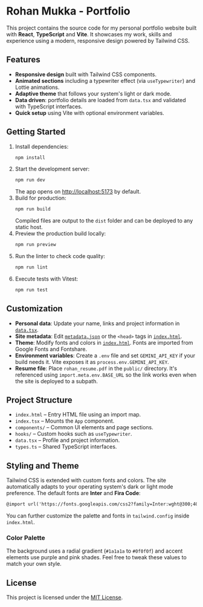 # Rohan Mukka - Portfolio

This project contains the source code for my personal portfolio website built with **React**, **TypeScript** and **Vite**. It showcases my work, skills and experience using a modern, responsive design powered by Tailwind CSS.

## Features

- **Responsive design** built with Tailwind CSS components.
- **Animated sections** including a typewriter effect (via `useTypewriter`) and Lottie animations.
- **Adaptive theme** that follows your system's light or dark mode.
- **Data driven**: portfolio details are loaded from `data.tsx` and validated with TypeScript interfaces.
- **Quick setup** using Vite with optional environment variables.

## Getting Started

1. Install dependencies:
   ```bash
   npm install
   ```
2. Start the development server:
   ```bash
   npm run dev
   ```
   The app opens on <http://localhost:5173> by default.
3. Build for production:
   ```bash
   npm run build
   ```
   Compiled files are output to the `dist` folder and can be deployed to any static host.
4. Preview the production build locally:
   ```bash
   npm run preview
   ```
5. Run the linter to check code quality:
   ```bash
   npm run lint
   ```
6. Execute tests with Vitest:
   ```bash
   npm run test
   ```

## Customization

- **Personal data**: Update your name, links and project information in [`data.tsx`](data.tsx).
- **Site metadata**: Edit [`metadata.json`](metadata.json) or the `<head>` tags in [`index.html`](index.html).
- **Theme**: Modify fonts and colors in [`index.html`](index.html). Fonts are imported from Google Fonts and Fontshare.
- **Environment variables**: Create a `.env` file and set `GEMINI_API_KEY` if your build needs it. Vite exposes it as `process.env.GEMINI_API_KEY`.
- **Resume file**: Place `rohan_resume.pdf` in the `public/` directory. It's referenced using `import.meta.env.BASE_URL` so the link works even when the site is deployed to a subpath.

## Project Structure

- `index.html` – Entry HTML file using an import map.
- `index.tsx` – Mounts the `App` component.
- `components/` – Common UI elements and page sections.
- `hooks/` – Custom hooks such as `useTypewriter`.
- `data.tsx` – Profile and project information.
- `types.ts` – Shared TypeScript interfaces.

## Styling and Theme

Tailwind CSS is extended with custom fonts and colors. The site automatically adapts to your operating system's dark or light mode preference. The default fonts are **Inter** and **Fira Code**:

```html
@import url('https://fonts.googleapis.com/css2?family=Inter:wght@300;400;500;600;700;800&family=Fira+Code:wght@400;500&display=swap');
```

You can further customize the palette and fonts in `tailwind.config` inside `index.html`.

### Color Palette

The background uses a radial gradient (`#1a1a1a` to `#0f0f0f`) and accent elements use purple and pink shades. Feel free to tweak these values to match your own style.

## License

This project is licensed under the [MIT License](LICENSE).
